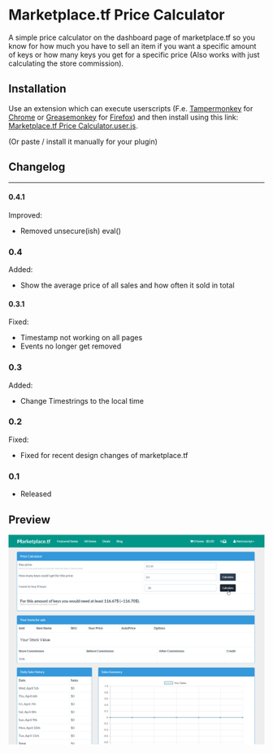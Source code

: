 # Marketplace.tf Price Calculator
A simple price calculator on the dashboard page of marketplace.tf so you know for how much you have to sell an item if you want a specific amount of keys or how many keys you get for a specific price (Also works with just calculating the store commission).


## Installation
Use an extension which can execute userscripts (F.e. [Tampermonkey](https://chrome.google.com/webstore/detail/tampermonkey/dhdgffkkebhmkfjojejmpbldmpobfkfo) for [Chrome](https://www.google.com/chrome/) or [Greasemonkey](https://addons.mozilla.org/en-US/firefox/addon/greasemonkey/)  for [Firefox](https://www.mozilla.org/firefox))
and then install using this link: [Marketplace.tf Price Calculator.user.js](https://github.com/NetroScript/Marketplace.tf-Price-Calculator/raw/master/Marketplace.tf%20Price%20Calculator.user.js).

(Or paste / install it manually for your plugin)


## Changelog
_____________________________________________


#### 0.4.1

Improved:
* Removed unsecure(ish) eval()


### 0.4

Added:
* Show the average price of all sales and how often it sold in total


#### 0.3.1

Fixed:
* Timestamp not working on all pages
* Events no longer get removed


### 0.3

Added:
* Change Timestrings to the local time


### 0.2

Fixed:
* Fixed for recent design changes of marketplace.tf


### 0.1

* Released


## Preview

![Preview](https://raw.githubusercontent.com/NetroScript/Marketplace.tf-Price-Calculator/master/preview.png)
